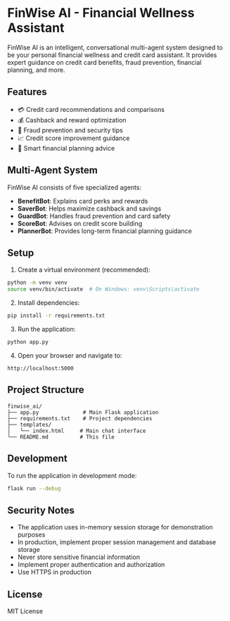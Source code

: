 # FinWise AI - Financial Wellness Assistant

FinWise AI is an intelligent, conversational multi-agent system designed to be your personal financial wellness and credit card assistant. It provides expert guidance on credit card benefits, fraud prevention, financial planning, and more.

## Features

- 💳 Credit card recommendations and comparisons
- 💰 Cashback and reward optimization
- 🔐 Fraud prevention and security tips
- 📈 Credit score improvement guidance
- 🧠 Smart financial planning advice

## Multi-Agent System

FinWise AI consists of five specialized agents:

- **BenefitBot**: Explains card perks and rewards
- **SaverBot**: Helps maximize cashback and savings
- **GuardBot**: Handles fraud prevention and card safety
- **ScoreBot**: Advises on credit score building
- **PlannerBot**: Provides long-term financial planning guidance

## Setup

1. Create a virtual environment (recommended):
```bash
python -m venv venv
source venv/bin/activate  # On Windows: venv\Scripts\activate
```

2. Install dependencies:
```bash
pip install -r requirements.txt
```

3. Run the application:
```bash
python app.py
```

4. Open your browser and navigate to:
```
http://localhost:5000
```

## Project Structure

```
finwise_ai/
├── app.py              # Main Flask application
├── requirements.txt    # Project dependencies
├── templates/         
│   └── index.html     # Main chat interface
└── README.md          # This file
```

## Development

To run the application in development mode:

```bash
flask run --debug
```

## Security Notes

- The application uses in-memory session storage for demonstration purposes
- In production, implement proper session management and database storage
- Never store sensitive financial information
- Implement proper authentication and authorization
- Use HTTPS in production

## License

MIT License 